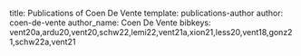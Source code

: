 title: Publications of Coen De Vente
template: publications-author
author: coen-de-vente
author_name: Coen De Vente
bibkeys: vent20a,ardu20,vent20,schw22,lemi22,vent21a,xion21,less20,vent18,gonz21,schw22a,vent21